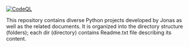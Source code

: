 [![CodeQL](https://github.com/jonahmakowski/pyWrskp/actions/workflows/codeql-analysis.yml/badge.svg?branch=main)](https://github.com/jonahmakowski/pyWrskp/actions/workflows/codeql-analysis.yml)

This repository contains diverse Python projects developed by Jonas as well as
the related documents. It is organized into the directory structure (folders);
each dir (directory) contains Readme.txt file describing its content.
